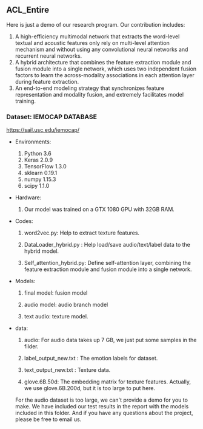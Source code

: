 ## ACL_Entire
Here is just a demo of our research program.
Our contribution includes:
1. A high-efficiency multimodal network that extracts the word-level textual and acoustic features only rely on multi-level attention mechanism and without using any convolutional neural networks and recurrent neural networks.
2. A hybrid architecture that combines the feature extraction module and fusion module into a single network, which uses two independent fusion factors to learn the across-modality associations in each attention layer during feature extraction.
3. An end-to-end modeling strategy that synchronizes feature representation and modality fusion, and extremely facilitates model training. 

### Dataset: IEMOCAP DATABASE
https://sail.usc.edu/iemocap/

* Environments:
  1. Python 3.6
  2. Keras 2.0.9
  3. TensorFlow 1.3.0
  4. sklearn 0.19.1
  5. numpy 1.15.3
  6. scipy 1.1.0
* Hardware:
  1. Our model was trained on a GTX 1080 GPU with 32GB RAM.
* Codes: 

  1. word2vec.py: Help to extract texture features.

  4. DataLoader_hybrid.py : Help load/save audio/text/label data to the hybrid model.
  
  5. Self_attention_hybrid.py: Define self-attention layer, combining the feature extraction module and fusion module into a single network.

* Models:

  1. final model: fusion model

  2. audio model: audio branch model
    
  3. text audio: texture model.

* data:

  1. audio: For audio data takes up 7 GB, we just put some samples in the filder.

  2. label_output_new.txt : The emotion labels for dataset.

  3. text_output_new.txt : Texture data. 

  4. glove.6B.50d: The embedding matrix for texture features. Actually, we use glove.6B.200d, but it is too large to put here.

  For the audio dataset is too large, we can't provide a demo for you to make. We have included our test results in the report with the models included in this folder. And if you have any questions about the project, please be free to email us.
